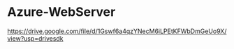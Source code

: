 # Azure-WebServer
https://drive.google.com/file/d/1Gswf6a4qzYNecM6iLPEtKFWbDmGeUo9X/view?usp=drivesdk
